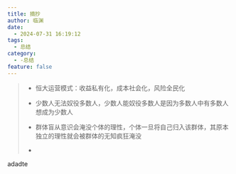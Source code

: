 ```yaml
---
title: 摘抄
author: 临渊
date:
  - 2024-07-31 16:19:12
tags:
  - 总结
category:
  - -总结
feature: false
---
```



> + 恒大运营模式：收益私有化，成本社会化，风险全民化
>
> + 少数人无法奴役多数人，少数人能奴役多数人是因为多数人中有多数人想成为少数人
>
> + 群体盲从意识会淹没个体的理性，个体一旦将自己归入该群体，其原本独立的理性就会被群体的无知疯狂淹没
> + 

adadte